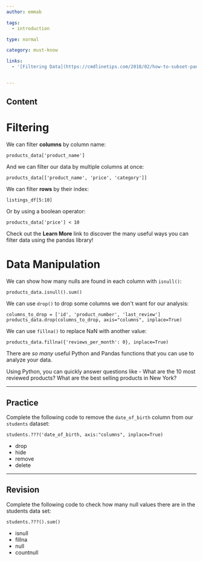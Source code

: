 ```yaml
---
author: emmab

tags:
  - introduction

type: normal

category: must-know

links:
  - '[Filtering Data](https://cmdlinetips.com/2018/02/how-to-subset-pandas-dataframe-based-on-values-of-a-column/){website}'


---
```

## Content

# Filtering

We can filter **columns** by column name:

```
products_data['product_name']
```

And we can filter our data by multiple columns at once:

```
products_data[['product_name', 'price', 'category']]
```

We can filter **rows** by their index:

```
listings_df[5:10]
```

Or by using a boolean operator:

```
products_data['price'] < 10
```

Check out the **Learn More** link to discover the many useful ways you can filter data using the pandas library!

# Data Manipulation

We can show how many nulls are found in each column with `isnull()`:

```
products_data.isnull().sum()
```

We can use `drop()` to drop some columns we don't want for our analysis:

```
columns_to_drop = ['id', 'product_number', 'last_review']
products_data.drop(columns_to_drop, axis="columns", inplace=True)
```

We can use `fillna()` to replace NaN with another value:

```
products_data.fillna({'reviews_per_month': 0}, inplace=True)
```

There are *so many* useful Python and Pandas functions that you can use to analyze your data.

Using Python, you can quickly answer questions like - What are the 10 most reviewed products? What are the best selling products in New York?


---
## Practice

Complete the following code to remove the `date_of_birth` column from our `students` dataset:

```
students.???('date_of_birth, axis:"columns", inplace=True)
```

- drop
- hide
- remove
- delete

---
## Revision

Complete the following code to check how many null values there are in the students data set:

```
students.???().sum()
```

- isnull
- fillna
- null
- countnull